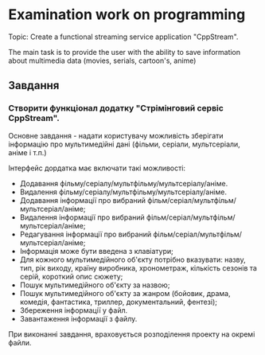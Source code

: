 # Examination work on programming
Topic: Create a functional streaming service application "CppStream".

The main task is to provide the user with the ability to save information about multimedia data (movies, serials, cartoon's, anime)

## Завдання

### Створити функціонал додатку "Стрімінговий сервіс CppStream".

Основне завдання - надати користувачу можливість зберігати інформацію про мультимедійні дані (фільми, серіали, мультсеріали, аніме і т.п.)

Інтерфейс дордатка має включати такі можливості:

* Додавання фільму/серіалу/мультфільму/мультсеріалу/аніме.
* Видалення фільму/серіалу/мультфільму/мультсеріалу/аніме.
* Додавання інформації про вибраний фільм/серіал/мультфільм/мультсеріал/аніме;
* Видалення інформації про вибраний фільм/серіал/мультфільм/мультсеріал/аніме;
* Редагування інформації про вибраний фільм/серіал/мультфільм/мультсеріал/аніме;
* Інформація може бути введена з клавіатури;
* Для кожного мультимедійного об'єкту потрібно вказувати: назву, тип, рік виходу, країну виробника,
хронометраж, кількість сезонів та серій, короткий опис сюжету;
* Пошук мультимедійного об'єкту за назвою;
* Пошук мультимедійного об'єкту за жанром (бойовик, драма, комедія, фантастика, триллер, документальний, фентезі);
* Збереження інформації у файл.
* Завантаження інформації з файлу.

При виконанні завдання, враховується розподілення проекту на окремі файли.
